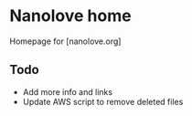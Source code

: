 # Nanolove home

Homepage for [nanolove.org]

## Todo

* Add more info and links
* Update AWS script to remove deleted files

